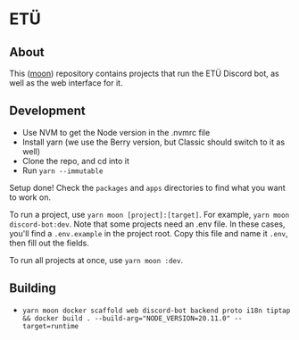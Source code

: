# ETÜ

## About

This ([moon](https://moonrepo.dev/)) repository contains projects that run the
ETÜ Discord bot, as well as the web interface for it.

## Development

- Use NVM to get the Node version in the .nvmrc file
- Install yarn (we use the Berry version, but Classic should switch to it as well)
- Clone the repo, and cd into it
- Run `yarn --immutable`

Setup done! Check the `packages` and `apps` directories to find what you want to
work on.

To run a project, use `yarn moon [project]:[target]`. For example, `yarn
moon discord-bot:dev`. Note that some projects need an .env file. In these
cases, you'll find a `.env.example` in the project root. Copy this file and name
it `.env`, then fill out the fields.

To run all projects at once, use `yarn moon :dev`.

## Building

- `yarn moon docker scaffold web discord-bot backend proto i18n tiptap && docker
  build . --build-arg="NODE_VERSION=20.11.0" --target=runtime`
